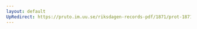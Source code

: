```yaml
---
layout: default
UpRedirect: https://pruto.im.uu.se/riksdagen-records-pdf/1871/prot-1871--ak--311.pdf
---
```


